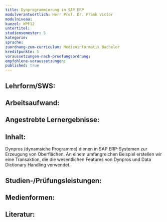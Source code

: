 ```yaml
---
title: Dynprogrammierung in SAP ERP
modulverantwortlich: Herr Prof. Dr. Frank Victor
modulniveau:
kuezel: WPF12
untertitel:
studiensemester: 5
kategorie:
sprache: 
zuordnung-zum-curriculum: Medieninformatik Bachelor
kreditpunkte: 5
voraussetzungen-nach-pruefungsordnung: 
empfohlene-voraussetzungen: 
published: true
---
```


## Lehrform/SWS:


## Arbeitsaufwand:

## Angestrebte Lernergebnisse:


## Inhalt:
Dynpros (dynamsiche Programme) dienen in SAP ERP-Systemen zur Erzeugung von Oberflächen. An einem umfangreichen Beispiel erstellen wir eine Transaktion, die die wesentlichen Features von Dynpros und Data Dictionary Handling verwendet.

## Studien-/Prüfungsleistungen:


## Medienformen:


## Literatur:


